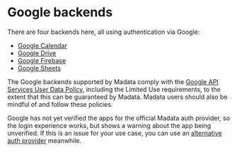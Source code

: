 # Google backends

There are four backends here, all using authentication via Google:

- [Google Calendar](calendar/)
- [Google Drive](drive/)
- [Google Firebase](firebase/)
- [Google Sheets](sheets/)

<div class=note>

The Google backends supported by Madata comply with the [Google API Services User Data Policy](https://developers.google.com/terms/api-services-user-data-policy), including the Limited Use requirements, to the extent that this can be guaranteed by Madata. Madata users should also be mindful of and follow these policies.

</div>

<div class=warning>

Google has not yet verified the apps for the official Madata auth provider,
so the login experience works, but shows a warning about the app being unverified.
If this is an issue for your use case, you can use an [alternative auth provider](/docs/authentication/) meanwhile.

</div>